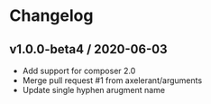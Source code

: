 # Changelog

## v1.0.0-beta4 / 2020-06-03

* Add support for composer 2.0
* Merge pull request #1 from axelerant/arguments
* Update single hyphen arugment name
